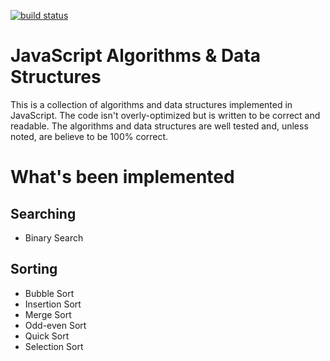 [![build status][travis-image]][travis-url]

JavaScript Algorithms & Data Structures
========================================

This is a collection of algorithms and data structures implemented in JavaScript. The code isn't overly-optimized but is written to be correct and readable. The algorithms and data structures are well tested and, unless noted, are believe to be 100% correct.

# What's been implemented

## Searching
* Binary Search

## Sorting
* Bubble Sort
* Insertion Sort
* Merge Sort
* Odd-even Sort
* Quick Sort
* Selection Sort


[travis-image]: https://img.shields.io/travis/svil4ok/javascript-algorithms/master.svg?style=flat-square
[travis-url]: https://travis-ci.org/svil4ok/javascript-algorithms